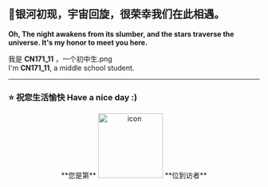 ## 👋银河初现，宇宙回旋，很荣幸我们在此相遇。  
**Oh, The night awakens from its slumber, and the stars traverse the universe. It's my honor to meet you here.**

我是 **CN171_11** ，一个初中生.png  
I'm **CN171_11**, a middle school student.

---

### ⭐ 祝您生活愉快 Have a nice day :)
<div align="center">
  <!---访问次数统计--->
**您是第** <img src="https://profile-counter.glitch.me/WForst_Breeze/count.svg" alt="icon" width="130px"> **位到访者**
</div>
